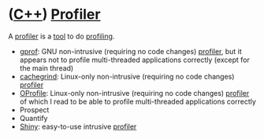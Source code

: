 # ([C++](Cpp.md)) [Profiler](CppProfiler.md)

A [profiler](CppProfiler.md) is a [tool](CppTool.md) to do [profiling](CppProfiling.md).

 * [gprof](CppGprof.md): GNU non-intrusive (requiring no code changes) [profiler](CppProfiler.md), but it appears not to profile multi-threaded applications correctly (except for the main thread)
 * [cachegrind](CppCachegrind.md): Linux-only non-intrusive (requiring no code changes) [profiler](CppProfiler.md)
 * [OProfile](CppOprofile.md): Linux-only non-intrusive (requiring no code changes) [profiler](CppProfiler.md) of which I read to be able to profile multi-threaded applications correctly
 * Prospect
 * Quantify
 * [Shiny](CppShiny.md): easy-to-use intrusive [profiler](CppProfiler.md)

